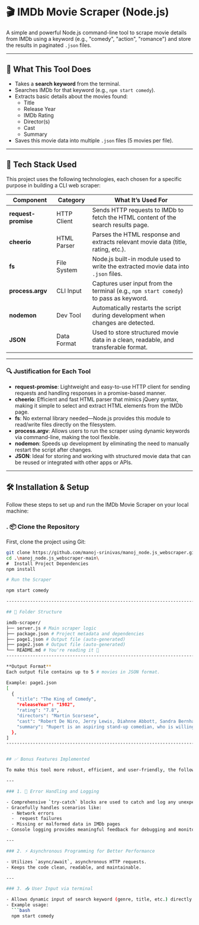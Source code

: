 # 🎬 IMDb Movie Scraper (Node.js)

A simple and powerful Node.js command-line tool to scrape movie details from IMDb using a keyword (e.g., "comedy", "action", "romance") and store the results in paginated `.json` files.

-------------------------------------------------------

## 📖 What This Tool Does

- Takes a **search keyword** from the terminal.
- Searches IMDb for that keyword (e.g., `npm start comedy`).
- Extracts basic details about the movies found:
  - Title
  - Release Year
  - IMDb Rating
  - Director(s)
  - Cast
  - Summary
- Saves this movie data into multiple `.json` files (5 movies per file).

----------------------------------------------------------------------------------------------------------------------------

## 🧰 Tech Stack Used

This project uses the following technologies, each chosen for a specific purpose in building a CLI web scraper:

| Component           | Category    | What It’s Used For                                                                   |
| ------------------- | ----------- | ------------------------------------------------------------------------------------ |
| **request-promise** | HTTP Client | Sends HTTP requests to IMDb to fetch the HTML content of the search results page.    |
| **cheerio**         | HTML Parser | Parses the HTML response and extracts relevant movie data (title, rating, etc.).     |
| **fs**              | File System | Node.js built-in module used to write the extracted movie data into `.json` files.   |
| **process.argv**    | CLI Input   | Captures user input from the terminal (e.g., `npm start comedy`) to pass as keyword. |
| **nodemon**         | Dev Tool    | Automatically restarts the script during development when changes are detected.      |
| **JSON**            | Data Format | Used to store structured movie data in a clean, readable, and transferable format.   |

---

### 🔍 Justification for Each Tool

- **request-promise**: Lightweight and easy-to-use HTTP client for sending requests and handling responses in a promise-based manner.
- **cheerio**: Efficient and fast HTML parser that mimics jQuery syntax, making it simple to select and extract HTML elements from the IMDb page.
- **fs**: No external library needed—Node.js provides this module to read/write files directly on the filesystem.
- **process.argv**: Allows users to run the scraper using dynamic keywords via command-line, making the tool flexible.
- **nodemon**: Speeds up development by eliminating the need to manually restart the script after changes.
- **JSON**: Ideal for storing and working with structured movie data that can be reused or integrated with other apps or APIs.

---------------------------------------------------------------------------------------------------------

## 🛠️ Installation & Setup

Follow these steps to set up and run the IMDb Movie Scraper on your local machine:

### . 📦 Clone the Repository

First, clone the project using Git:

```bash
git clone https://github.com/manoj-srinivas/manoj_node.js_webscraper.git
cd .\manoj_node.js_webscraper-main\
#  Install Project Dependencies
npm install

# Run the Scraper

npm start comedy

----------------------------------------------------------------------------------------------------------------------

## 📂 Folder Structure

imdb-scraper/
├── server.js # Main scraper logic
├── package.json # Project metadata and dependencies
├── page1.json # Output file (auto-generated)
├── page2.json # Output file (auto-generated)
└── README.md # You're reading it 🙂
--------------------------------------------------------------------------------------------------------------------------

**Output Format**
Each output file contains up to 5 # movies in JSON format.

Example: page1.json
[
  {
    "title": "The King of Comedy",
    "releaseYear": "1982",
    "rating": "7.8",
    "directors": "Martin Scorsese",
    "cast": "Robert De Niro, Jerry Lewis, Diahnne Abbott, Sandra Bernhard, Ed Herlihy",
    "summary": "Rupert is an aspiring stand-up comedian, who is willing to go the extra mile...."
  },
]
----------------------------------------------------------------------------------------------------------------


## ✅ Bonus Features Implemented

To make this tool more robust, efficient, and user-friendly, the following advanced features have been added:

---

### 1. 🛑 Error Handling and Logging

- Comprehensive `try-catch` blocks are used to catch and log any unexpected errors.
- Gracefully handles scenarios like:
  - Network errors
  -  request failures
  - Missing or malformed data in IMDb pages
- Console logging provides meaningful feedback for debugging and monitoring.

---

### 2. ⚡ Asynchronous Programming for Better Performance

- Utilizes `async/await`, asynchronous HTTP requests.
- Keeps the code clean, readable, and maintainable.

---

### 3. 📥 User Input via terminal

- Allows dynamic input of search keyword (genre, title, etc.) directly from the terminal.
- Example usage:
  ```bash
  npm start comedy
